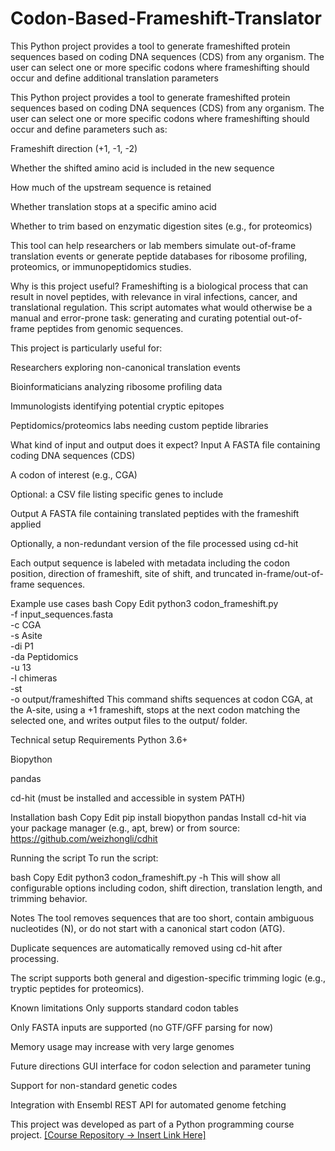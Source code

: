 # Codon-Based-Frameshift-Translator
This Python project provides a tool to generate frameshifted protein sequences based on coding DNA sequences (CDS) from any organism. The user can select one or more specific codons where frameshifting should occur and define additional translation parameters

This Python project provides a tool to generate frameshifted protein sequences based on coding DNA sequences (CDS) from any organism. The user can select one or more specific codons where frameshifting should occur and define parameters such as:

Frameshift direction (+1, -1, -2)

Whether the shifted amino acid is included in the new sequence

How much of the upstream sequence is retained

Whether translation stops at a specific amino acid

Whether to trim based on enzymatic digestion sites (e.g., for proteomics)

This tool can help researchers or lab members simulate out-of-frame translation events or generate peptide databases for ribosome profiling, proteomics, or immunopeptidomics studies.

Why is this project useful?
Frameshifting is a biological process that can result in novel peptides, with relevance in viral infections, cancer, and translational regulation. This script automates what would otherwise be a manual and error-prone task: generating and curating potential out-of-frame peptides from genomic sequences.

This project is particularly useful for:

Researchers exploring non-canonical translation events

Bioinformaticians analyzing ribosome profiling data

Immunologists identifying potential cryptic epitopes

Peptidomics/proteomics labs needing custom peptide libraries

What kind of input and output does it expect?
Input
A FASTA file containing coding DNA sequences (CDS)

A codon of interest (e.g., CGA)

Optional: a CSV file listing specific genes to include

Output
A FASTA file containing translated peptides with the frameshift applied

Optionally, a non-redundant version of the file processed using cd-hit

Each output sequence is labeled with metadata including the codon position, direction of frameshift, site of shift, and truncated in-frame/out-of-frame sequences.

Example use cases
bash
Copy
Edit
python3 codon_frameshift.py \
  -f input_sequences.fasta \
  -c CGA \
  -s Asite \
  -di P1 \
  -da Peptidomics \
  -u 13 \
  -l chimeras \
  -st \
  -o output/frameshifted
This command shifts sequences at codon CGA, at the A-site, using a +1 frameshift, stops at the next codon matching the selected one, and writes output files to the output/ folder.

Technical setup
Requirements
Python 3.6+

Biopython

pandas

cd-hit (must be installed and accessible in system PATH)

Installation
bash
Copy
Edit
pip install biopython pandas
Install cd-hit via your package manager (e.g., apt, brew) or from source:
https://github.com/weizhongli/cdhit

Running the script
To run the script:

bash
Copy
Edit
python3 codon_frameshift.py -h
This will show all configurable options including codon, shift direction, translation length, and trimming behavior.

Notes
The tool removes sequences that are too short, contain ambiguous nucleotides (N), or do not start with a canonical start codon (ATG).

Duplicate sequences are automatically removed using cd-hit after processing.

The script supports both general and digestion-specific trimming logic (e.g., tryptic peptides for proteomics).

Known limitations
Only supports standard codon tables

Only FASTA inputs are supported (no GTF/GFF parsing for now)

Memory usage may increase with very large genomes

Future directions
GUI interface for codon selection and parameter tuning

Support for non-standard genetic codes

Integration with Ensembl REST API for automated genome fetching

This project was developed as part of a Python programming course project.
[[Course Repository → Insert Link Here]](https://github.com/Code-Maven/wis-python-course-2025-03)
